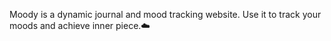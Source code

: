 Moody is a dynamic journal and mood tracking website. Use it to track your moods and achieve inner piece.☁️
